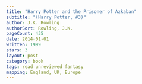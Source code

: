 ```yaml
---
title: "Harry Potter and the Prisoner of Azkaban"
subtitle: "(Harry Potter, #3)"
author: J.K. Rowling
authorSort: Rowling, J.K.
pageCount: 435
date: 2014-01-01
written: 1999
stars: 3
layout: post
category: book
tags: read unreviewed fantasy
mapping: England, UK, Europe
---
```

